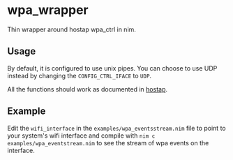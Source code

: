 wpa_wrapper
===
Thin wrapper around hostap wpa_ctrl in nim.

## Usage
By default, it is configured to use unix pipes. You can choose to use UDP instead by changing the `CONFIG_CTRL_IFACE` to `UDP`.

All the functions should work as documented in [hostap](https://w1.fi/hostapd/devel/wpa__ctrl_8h.html). 

## Example 
Edit the `wifi_interface` in the `examples/wpa_eventsstream.nim` file to point to your system's  wifi interface  and compile with `nim c examples/wpa_eventstream.nim` to see the stream of wpa events on the interface.
